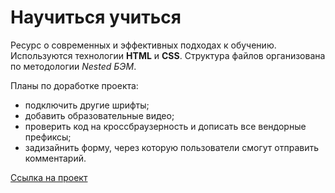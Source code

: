 # Научиться учиться
Ресурс о современных и эффективных подходах к обучению.
Используются технологии **HTML** и **CSS**.
Структура файлов организована по методологии *Nested БЭМ*.

Планы по доработке проекта:
* подключить другие шрифты;
* добавить образовательные видео;
* проверить код на кроссбраузерность и дописать все вендорные префиксы;
* задизайнить форму, через которую пользователи смогут отправить комментарий.

[Ссылка на проект](https://maximarzhanov.github.io/how-to-learn/)
